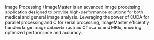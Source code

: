 Image Processing / ImageMaster is an advanced image processing application designed to provide high-performance solutions for both medical and general image analysis. Leveraging the power of CUDA for parallel processing and C for serial processing, ImageMaster efficiently handles large image datasets such as CT scans and MRIs, ensuring optimized performance and accuracy.
